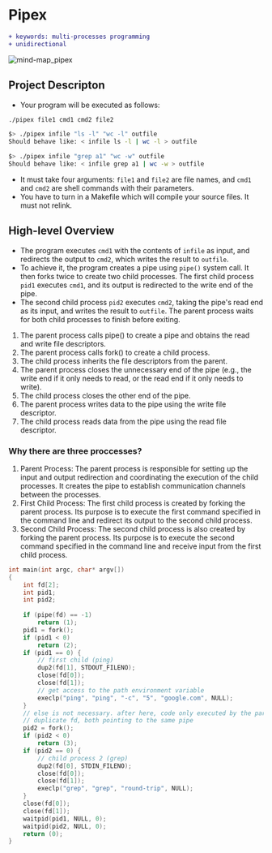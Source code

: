 # Pipex
```diff
+ keywords: multi-processes programming
+ unidirectional
```
![mind-map_pipex](https://github.com/shinckel/pipex/assets/115558344/85ff3c7a-2594-482f-80b5-7467cf964ce4)

## Project Descripton

- Your program will be executed as follows:
```bash
./pipex file1 cmd1 cmd2 file2

$> ./pipex infile "ls -l" "wc -l" outfile
Should behave like: < infile ls -l | wc -l > outfile

$> ./pipex infile "grep a1" "wc -w" outfile
Should behave like: < infile grep a1 | wc -w > outfile
```
- It must take four arguments: `file1` and `file2` are file names, and `cmd1` and `cmd2` are shell commands with their parameters.
- You have to turn in a Makefile which will compile your source files. It must not relink.

## High-level Overview

- The program executes `cmd1` with the contents of `infile` as input, and redirects the output to `cmd2`, which writes the result to `outfile`.
- To achieve it, the program creates a pipe using `pipe()` system call. It then forks twice to create two child processes. The first child process `pid1` executes `cmd1`, and its output is redirected to the write end of the pipe.
- The second child process `pid2` executes `cmd2`, taking the pipe's read end as its input, and writes the result to `outfile`. The parent process waits for both child processes to finish before exiting.

1. The parent process calls pipe() to create a pipe and obtains the read and write file descriptors.
2. The parent process calls fork() to create a child process.
3. The child process inherits the file descriptors from the parent.
4. The parent process closes the unnecessary end of the pipe (e.g., the write end if it only needs to read, or the read end if it only needs to write).
5. The child process closes the other end of the pipe.
6. The parent process writes data to the pipe using the write file descriptor.
7. The child process reads data from the pipe using the read file descriptor.

### Why there are three proccesses?

1. Parent Process: The parent process is responsible for setting up the input and output redirection and coordinating the execution of the child processes. It creates the pipe to establish communication channels between the processes.
2. First Child Process: The first child process is created by forking the parent process. Its purpose is to execute the first command specified in the command line and redirect its output to the second child process.
3. Second Child Process: The second child process is also created by forking the parent process. Its purpose is to execute the second command specified in the command line and receive input from the first child process.

```c
int	main(int argc, char* argv[])
{
	int fd[2];
	int pid1;
	int pid2;
	
	if (pipe(fd) == -1)
		return (1);
	pid1 = fork();
	if (pid1 < 0)
		return (2);
	if (pid1 == 0) {
		// first child (ping)
		dup2(fd[1], STDOUT_FILENO);
		close(fd[0]);
		close(fd[1]);
		// get access to the path environment variable
		execlp("ping", "ping", "-c", "5", "google.com", NULL);
	}
	// else is not necessary. after here, code only executed by the parent
	// duplicate fd, both pointing to the same pipe
	pid2 = fork();
	if (pid2 < 0)
		return (3);
	if (pid2 == 0) {
		// child process 2 (grep)
		dup2(fd[0], STDIN_FILENO);
		close(fd[0]);
		close(fd[1]);
		execlp("grep", "grep", "round-trip", NULL);
	}
	close(fd[0]);
	close(fd[1]);
	waitpid(pid1, NULL, 0);
	waitpid(pid2, NULL, 0);
	return (0);
}
```
